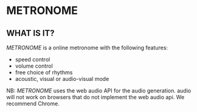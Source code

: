 # METRONOME

## WHAT IS IT?

_METRONOME_ is a online metronome with the following features:  
- speed control
- volume control
- free choice of rhythms
- acoustic, visual or audio-visual mode

NB: _METRONOME_ uses the web audio API for the audio generation. audio will not work on browsers that do not implement the web audio api. We recommend Chrome.

